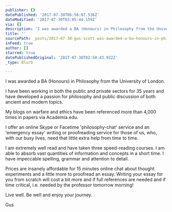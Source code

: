 ```yaml
---
publisher: {}
datePublished: '2017-07-30T06:56:07.536Z'
dateModified: '2017-07-30T03:05:44.159Z'
via: {}
description: 'I was awarded a BA (Honours) in Philosophy from the University of London. '
title: ''
sourcePath: _posts/2017-07-30-gus-scott-was-awarded-a-ba-honours-in-philosophy-from-the.md
inFeed: true
author: []
starred: true
datePublishedOriginal: '2017-07-30T02:50:43.932Z'
_type: Blurb

---
```

I was awarded a BA (Honours) in Philosophy from the University of London. 

I have been working in both the public and private sectors for 35 years and have developed a passion for philosophy and public discussion of both ancient and modern topics.

My blogs on warfare and ethics have been referenced more than 4,000 times in papers via Academia.edu.

I offer an online Skype or Facetime 'philosophy-chat' service and an 'emergency essay' writing or proofreading service for those of us, who, with our busy lives, need that little extra help from time to time. 

I am extremely well read and have taken three speed-reading courses. I am able to absorb vast quantities of information and concepts in a short time. I have impeccable spelling, grammar and attention to detail.

Prices are insanely affordable for 15 minutes online chat about thought experiments and a little more to proofread an essay. Writing your essay for you from scratch will cost a bit more and if full references are needed and if time critical, i.e. needed by the professor tomorrow morning! 

Live well. Be well and enjoy your journey.

Gus